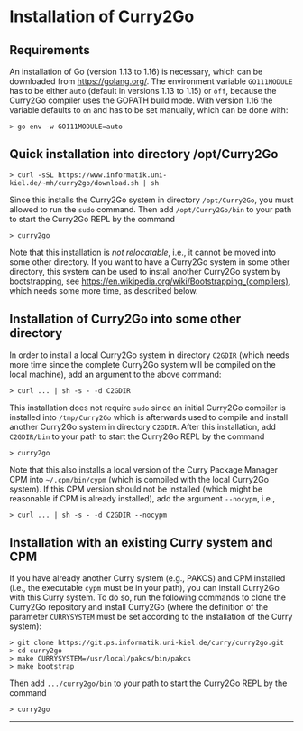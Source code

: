 Installation of Curry2Go
========================

Requirements
------------

An installation of Go (version 1.13 to 1.16) is necessary,
which can be downloaded from <https://golang.org/>.
The environment variable `GO111MODULE` has to be
either `auto` (default in versions 1.13 to 1.15) or `off`,
because the Curry2Go compiler uses the GOPATH build mode.
With version 1.16 the variable defaults to `on` and
has to be set manually, which can be done with:

    > go env -w GO111MODULE=auto


Quick installation into directory /opt/Curry2Go
-----------------------------------------------

    > curl -sSL https://www.informatik.uni-kiel.de/~mh/curry2go/download.sh | sh

Since this installs the Curry2Go system in directory `/opt/Curry2Go`,
you must allowed to run the `sudo` command.
Then add `/opt/Curry2Go/bin` to your path to start the Curry2Go REPL
by the command

    > curry2go

Note that this installation is _not relocatable_, i.e., it cannot
be moved into some other directory. If you want to have
a Curry2Go system in some other directory, this system
can be used to install another Curry2Go system by bootstrapping,
see <https://en.wikipedia.org/wiki/Bootstrapping_(compilers)>,
which needs some more time, as described below.


Installation of Curry2Go into some other directory
--------------------------------------------------

In order to install a local Curry2Go system in directory `C2GDIR`
(which needs more time since the complete Curry2Go system will be
compiled on the local machine), add an argument to the above command:

    > curl ... | sh -s - -d C2GDIR

This installation does not require `sudo` since
an initial Curry2Go compiler is installed into `/tmp/Curry2Go`
which is afterwards used to compile and install another Curry2Go system
in directory `C2GDIR`.
After this installation, add `C2GDIR/bin` to your path to start
the Curry2Go REPL by the command

    > curry2go

Note that this also installs a local version of the Curry Package Manager CPM
into `~/.cpm/bin/cypm` (which is compiled with the local Curry2Go system).
If this CPM version should not be installed (which might be reasonable
if CPM is already installed), add the argument `--nocypm`, i.e.,

    > curl ... | sh -s - -d C2GDIR --nocypm


Installation with an existing Curry system and CPM
--------------------------------------------------

If you have already another Curry system (e.g., PAKCS) and CPM
installed (i.e., the executable `cypm` must be in your path),
you can install Curry2Go with this Curry system. To do so,
run the following commands to clone the Curry2Go repository
and install Curry2Go (where the definition of the parameter
`CURRYSYSTEM` must be set according to the installation of
the Curry system):

    > git clone https://git.ps.informatik.uni-kiel.de/curry/curry2go.git
    > cd curry2go
    > make CURRYSYSTEM=/usr/local/pakcs/bin/pakcs
    > make bootstrap

Then add `.../curry2go/bin` to your path to start the Curry2Go REPL
by the command

    > curry2go

------------------------------------------------------------------------------
